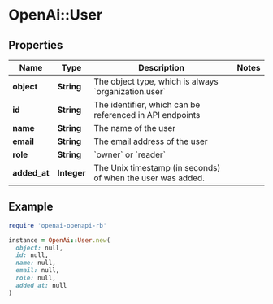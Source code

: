# OpenAi::User

## Properties

| Name | Type | Description | Notes |
| ---- | ---- | ----------- | ----- |
| **object** | **String** | The object type, which is always &#x60;organization.user&#x60; |  |
| **id** | **String** | The identifier, which can be referenced in API endpoints |  |
| **name** | **String** | The name of the user |  |
| **email** | **String** | The email address of the user |  |
| **role** | **String** | &#x60;owner&#x60; or &#x60;reader&#x60; |  |
| **added_at** | **Integer** | The Unix timestamp (in seconds) of when the user was added. |  |

## Example

```ruby
require 'openai-openapi-rb'

instance = OpenAi::User.new(
  object: null,
  id: null,
  name: null,
  email: null,
  role: null,
  added_at: null
)
```

